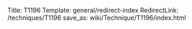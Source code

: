 Title: T1196
Template: general/redirect-index
RedirectLink: /techniques/T1196
save_as: wiki/Technique/T1196/index.html